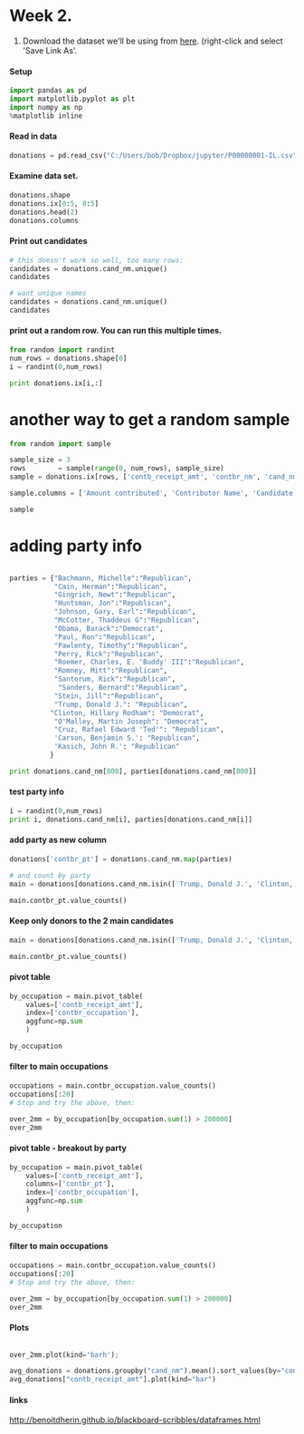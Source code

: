 # Week 2.

1. Download the dataset we'll be using from [here](DataSet1.csv). (right-click and select 'Save Link As'.

#### Setup

```python
import pandas as pd
import matplotlib.pyplot as plt
import numpy as np
%matplotlib inline
```

#### Read in data

```python
donations = pd.read_csv("C:/Users/bob/Dropbox/jupyter/P00000001-IL.csv", index_col=False)
```

#### Examine data set.

```python
donations.shape
donations.ix[0:5, 0:5]
donations.head(2)
donations.columns
```

#### Print out candidates
```python
# this doesn't work so well, too many rows:
candidates = donations.cand_nm.unique()
candidates

# want unique names
candidates = donations.cand_nm.unique()
candidates
```


#### print out a random row. You can run this multiple times.
```python
from random import randint
num_rows = donations.shape[0]
i = randint(0,num_rows)

print donations.ix[i,:]
```

# another way to get a random sample
```python
from random import sample

sample_size = 3
rows        = sample(range(0, num_rows), sample_size)
sample = donations.ix[rows, ['contb_receipt_amt', 'contbr_nm', 'cand_nm']]

sample.columns = ['Amount contributed', 'Contributor Name', 'Candidate Contributed to']

sample
```

# adding party info
```python

parties = {"Bachmann, Michelle":"Republican",
           "Cain, Herman":"Republican",
           "Gingrich, Newt":"Republican",
           "Huntsman, Jon":"Republican",
           "Johnson, Gary, Earl":"Republican",
           "McCotter, Thaddeus G":"Republican",
           "Obama, Barack":"Democrat",
           "Paul, Ron":"Republican",
           "Pawlenty, Timothy":"Republican",
           "Perry, Rick":"Republican",
           "Roemer, Charles, E. 'Buddy' III":"Republican",
           "Romney, Mitt":"Republican",
           "Santorum, Rick":"Republican",
            "Sanders, Bernard":"Republican",
           "Stein, Jill":"Republican",
           "Trump, Donald J.": "Republican",
          "Clinton, Hillary Rodham": "Democrat",
           "O'Malley, Martin Joseph": "Democrat",
           "Cruz, Rafael Edward 'Ted'": "Republican",
           'Carson, Benjamin S.': "Republican",
           'Kasich, John R.': "Republican"
          }

print donations.cand_nm[800], parties[donations.cand_nm[800]]
```
#### test party info
```python
i = randint(0,num_rows)
print i, donations.cand_nm[i], parties[donations.cand_nm[i]]
```

#### add party as new column
```python
donations['contbr_pt'] = donations.cand_nm.map(parties)

# and count by party
main = donations[donations.cand_nm.isin(['Trump, Donald J.', 'Clinton, Hillary Rodham'])]

main.contbr_pt.value_counts()

```

#### Keep only donors to the 2 main candidates
```python
main = donations[donations.cand_nm.isin(['Trump, Donald J.', 'Clinton, Hillary Rodham'])]

main.contbr_pt.value_counts()
```

#### pivot table
```python
by_occupation = main.pivot_table(
    values=['contb_receipt_amt'],
    index=['contbr_occupation'],
    aggfunc=np.sum
    )

by_occupation

```

#### filter to main occupations
```python
occupations = main.contbr_occupation.value_counts()
occupations[:20]
# Stop and try the above, then:

over_2mm = by_occupation[by_occupation.sum(1) > 200000]
over_2mm

```

#### pivot table - breakout by party
```python
by_occupation = main.pivot_table(
    values=['contb_receipt_amt'],
    columns=['contbr_pt'],
    index=['contbr_occupation'],
    aggfunc=np.sum
    )

by_occupation

```

#### filter to main occupations
```python
occupations = main.contbr_occupation.value_counts()
occupations[:20]
# Stop and try the above, then:

over_2mm = by_occupation[by_occupation.sum(1) > 200000]
over_2mm

```


#### Plots
```python

over_2mm.plot(kind='barh');

avg_donations = donations.groupby("cand_nm").mean().sort_values(by="contb_receipt_amt")
avg_donations["contb_receipt_amt"].plot(kind="bar")
```

#### links
http://benoitdherin.github.io/blackboard-scribbles/dataframes.html

